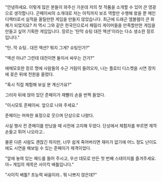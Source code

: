 "안녕하세요. 이렇게 많은 분들이 와주신 가운데 저의 첫 작품을 소개할 수 있어 큰 영광으로 생각합니다. 군페이씨의 소개대로 저는 아직까지 보조 역할만 수행해 왔을 뿐 메인 디렉터로서 실적을 올릴만한 게임을 만들지 않았습니다. 최근에 드래곤 엠블렘이 큰 화제가 되었지요? 저 역시 그와 같은 한국인으로서 패밀리 게이머들을 만족할만한 게임을 만들고 싶어 기획한 게임입니다. 장르는 '탄막 슈팅 대전 액션'이라는 다소 생소한 장르입니다."

"탄..막 슈팅.. 대전 액션? 뭐지 그게? 슈팅인가?"

"액션 아냐? 그런데 대전이면 둘이서 싸우는 건가?"

애매모호한 장르 명에 사람들의 수근 거림이 들려오자, 나는 플로티 디스켓을 시연 장치에 꽂은 뒤에 전원을 올렸다.

"혹시 직접 체험해 보실 분 계신가요?"

그러자 뒤에 앉아 있던 준페이가 재빨리 손을 번쩍 들었다.

"이시모토 준페이씨. 앞으로 나와 주세요."

준페이는 머쓱한 표정으로 웃으며 단상으로 나왔다.

사실 행사 전 준페이를 만났을 때 사전에 고지해 두었다. 단상에서 체험자를 부르면 제깍 손들고 튀어 나오라고..

물론 다른 사람도 괜찮긴 하지만, 너무 쉽게 죽어버리면 재미가 없기에 어느 정도 난이도에도 시연을 해보일 수 있는 준페이가 제격이었다.

"앞에 놓여 있는 패드를 들어 주시고, 우선 데모로 만든 첫 번째 스테이지를 즐겨주세요. 아~ 게임의 제목은 사이킥 배틀입니다."

"사이킥 배틀? 초능력 싸움이라.. 뭐 나쁘지 않은데?"